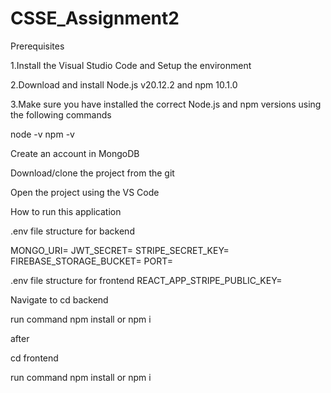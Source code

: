 # CSSE_Assignment2

Prerequisites

1.Install the Visual Studio Code and Setup the environment

2.Download and install Node.js v20.12.2 and npm 10.1.0

3.Make sure you have installed the correct Node.js and npm versions using the following commands

node -v
npm -v

Create an account in MongoDB

Download/clone the project from the git

Open the project using the VS Code


How to run this application

.env file structure for backend

MONGO_URI= 
JWT_SECRET=
STRIPE_SECRET_KEY= 
FIREBASE_STORAGE_BUCKET= 
PORT=

.env file structure for frontend
REACT_APP_STRIPE_PUBLIC_KEY=

Navigate to
cd backend

run command npm install or npm i

after

cd frontend

run command npm install or npm i
